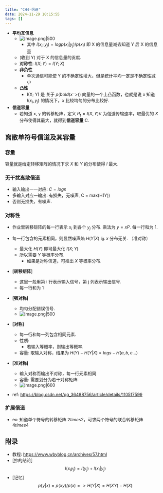 ```yaml
---
title: "CH4-信道"
date: 2024-11-29 10:15:55
tags: []
---
```

- **平均互信息**
    - ![image.png|500](https://how-to-1258460161.cos.ap-shanghai.myqcloud.com/how-to/20241129102210.webp)
        - 其中 $I(x_i; y_j) = log p(x_i|y_j) / p(x_i)$ 即 X 的信息量减去知道 Y 后 X 的信息量
    - (收到 Y) 对于 X 的信息量的贡献.
    - **对称性**: $I(X; Y) = I(Y; X)$
    - **非负性**
        - 单次通信可能使 Y 的不确定性增大，但是统计平均一定是不确定性减小
    - **凸性**
        - I(X; Y) 是 关于 $p(bold(x^->))$ 向量的一个上凸函数，也就是说 x 知道 $I(x_i, y_j)$ 的情况下，$x$ 比较均匀的分布比较好.
- **信道容量**
    - 若知道 x, y 的转移矩阵，定义 $R_t = I(X, Y) / t$ 为信道传输速率，取最优的 $X$ 分布使得其最大，就得到**信道容量** C.

## 离散单符号信道及其容量

### 容量

容量就是给定转移矩阵的情况下求 $X$ 和 $Y$ 的分布使得 $I$ 最大.

### 无干扰离散信道

- 输入输出一一对应: $C = log n$
- 多输入对应一输出: 有损失，无噪声, C = max(H(Y))
- 否则无损失，有噪声.

### 对称性

- 作业里转移矩阵的每一行表示 $x_i$ 到各个 $y_j$ 分布. 乘法为 $y = x P$. 每一行和为 1.
- 每一行包含的元素相同，则显然噪声熵 $H(Y|X)$ 与 $x$ 分布无关. （准对称）
    - 最大化 $H(Y)$ 即可最大化 $I(X; Y)$
    - 所以需要  $Y$ 等概率分布. 
        - 如果是对称信道，可推出 $X$ 等概率分布.
- **[转移矩阵]**
    - 这里一般用第 i 行表示输入信号，第 j 列表示输出信号.
    - 每一行和为  1
- **[强对称]**
    - 均匀分配错误信号.
    - ![image.png|500](https://how-to-1258460161.cos.ap-shanghai.myqcloud.com/how-to/20241215220505.webp)
- **[对称]**
    - 每一行和每一列包含相同元素.
    - 性质:
        - 若输入等概率，则输出等概率.
    - 容量: 取输入对称，结果为 $H(Y) - H(Y | X)$ = $log s - H(a, b, c...)$
- **[准对称]**
    - 输入对称而输出不对称，每一行元素相同
    - 容量: 需要划分为若干对称矩阵.
    - ![image.png|600](https://how-to-1258460161.cos.ap-shanghai.myqcloud.com/how-to/20241215222151.webp)

 - ref: https://blog.csdn.net/qq_36488756/article/details/110517599

### 扩展信道

- ex: 知道单个符号的转移矩阵 $2 times 2$，可求两个符号的联合转移矩阵 $4 times 4$

## 附录

- 教程: https://www.wbyblog.cn/archives/57.html
- [抄的结论] $$I(x_i y_j) = I(y_j) + I(x_i | y_j)$$
- [记忆] $$p(y|x) = p(x y) / p(x) => H(Y|X) = H(X Y) - H(X)$$

